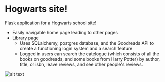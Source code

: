 # Hogwarts site! 

Flask application for a Hogwarts school site! 
  - Easily navigable home page leading to other pages 
  - Library page
    - Uses SQLalchemy, postgres database, and the Goodreads API to 
    create a functioning login system and a search feature
    - Logged in users can search the catelogue (which consists of all 
    the books on goodreads, and some books from Harry Potter) by author, title,
    or isbn, leave reviews, and see other people's reviews. 
   
![alt text](https://github.com/adrismiller/hpsite/sitepics/homepage.png?raw=true)
